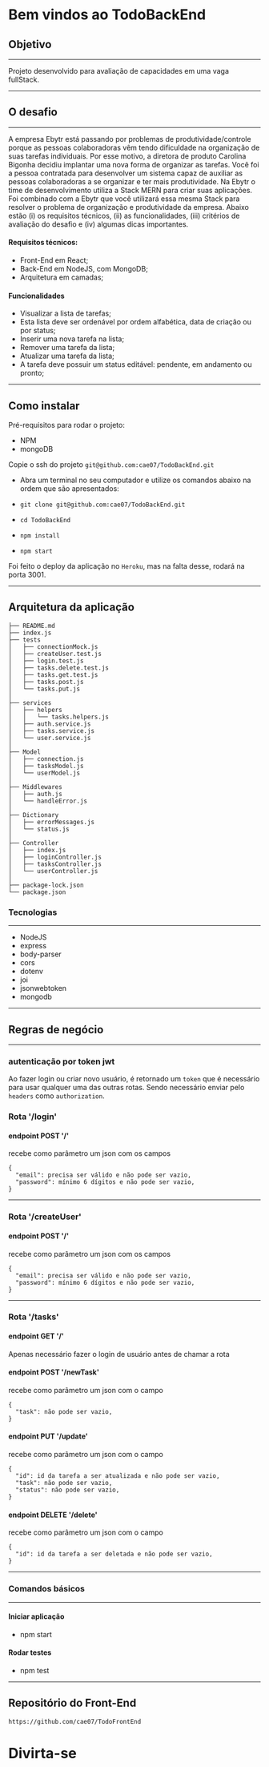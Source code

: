 # Bem vindos ao TodoBackEnd

## Objetivo

---

Projeto desenvolvido para avaliação de capacidades em uma vaga fullStack.

---

## O desafio

---

A empresa Ebytr está passando por problemas de produtividade/controle porque as pessoas colaboradoras vêm tendo dificuldade na organização de suas tarefas individuais. Por esse motivo, a diretora de produto Carolina Bigonha decidiu implantar uma nova forma de organizar as tarefas.
Você foi a pessoa contratada para desenvolver um sistema capaz de auxiliar as pessoas colaboradoras a se organizar e ter mais produtividade.
Na Ebytr o time de desenvolvimento utiliza a Stack MERN para criar suas aplicações. Foi combinado com a Ebytr que você utilizará essa mesma Stack para resolver o problema de organização e produtividade da empresa.
Abaixo estão (i) os requisitos técnicos, (ii) as funcionalidades, (iii) critérios de avaliação do desafio e (iv) algumas dicas importantes.

#### Requisitos técnicos:

- Front-End em React;
- Back-End em NodeJS, com MongoDB;
- Arquitetura em camadas;

#### Funcionalidades

- Visualizar a lista de tarefas;
- Esta lista deve ser ordenável por ordem alfabética, data de criação ou por status;
- Inserir uma nova tarefa na lista;
- Remover uma tarefa da lista;
- Atualizar uma tarefa da lista;
- A tarefa deve possuir um status editável: pendente, em andamento ou pronto;

---

## Como instalar

Pré-requisitos para rodar o projeto:
- NPM
- mongoDB

Copie o ssh do projeto `git@github.com:cae07/TodoBackEnd.git`

* Abra um terminal no seu computador e utilize os comandos abaixo na ordem que são apresentados:

* `git clone git@github.com:cae07/TodoBackEnd.git`
* `cd TodoBackEnd`
* `npm install`
* `npm start`

Foi feito o deploy da aplicação no `Heroku`, mas na falta desse, rodará na porta 3001.

---

## Arquitetura da aplicação

```
├── README.md
├── index.js
├── tests
│   ├── connectionMock.js
│   ├── createUser.test.js
│   ├── login.test.js
│   ├── tasks.delete.test.js
│   ├── tasks.get.test.js
│   ├── tasks.post.js
│   └── tasks.put.js
│
├── services
│   ├── helpers
│   │   └── tasks.helpers.js
│   ├── auth.service.js
│   ├── tasks.service.js
│   └── user.service.js
│
├── Model
│   ├── connection.js
│   ├── tasksModel.js
│   └── userModel.js
│
├── Middlewares
│   ├── auth.js
│   └── handleError.js
│
├── Dictionary
│   ├── errorMessages.js
│   └── status.js
│
├── Controller
│   ├── index.js
│   ├── loginController.js
│   ├── tasksController.js
│   └── userController.js
│
├── package-lock.json
└── package.json

```

### Tecnologias

---

* NodeJS
* express
* body-parser
* cors
* dotenv
* joi
* jsonwebtoken
* mongodb

---

## Regras de negócio

---

### autenticação por token jwt

Ao fazer login ou criar novo usuário, é retornado um `token` que é necessário para usar qualquer uma das outras rotas. Sendo necessário enviar pelo `headers` como `authorization`.

### Rota '/login'
#### endpoint POST '/'

recebe como parâmetro um json com os campos
```
{
  "email": precisa ser válido e não pode ser vazio,
  "password": mínimo 6 dígitos e não pode ser vazio,
}
```

---

### Rota '/createUser'
#### endpoint POST '/'

recebe como parâmetro um json com os campos
```
{
  "email": precisa ser válido e não pode ser vazio,
  "password": mínimo 6 dígitos e não pode ser vazio,
}
```

---

### Rota '/tasks'
#### endpoint GET '/'

Apenas necessário fazer o login de usuário antes de chamar a rota

#### endpoint POST '/newTask'

recebe como parâmetro um json com o campo
```
{
  "task": não pode ser vazio,
}
```

#### endpoint PUT '/update'

recebe como parâmetro um json com o campo
```
{
  "id": id da tarefa a ser atualizada e não pode ser vazio,
  "task": não pode ser vazio,
  "status": não pode ser vazio,
}
```

#### endpoint DELETE '/delete'

recebe como parâmetro um json com o campo
```
{
  "id": id da tarefa a ser deletada e não pode ser vazio,
}
```
---

### Comandos básicos

---

#### Iniciar aplicação
- npm start

#### Rodar testes
- npm test

---

## Repositório do Front-End

`https://github.com/cae07/TodoFrontEnd`

# Divirta-se
